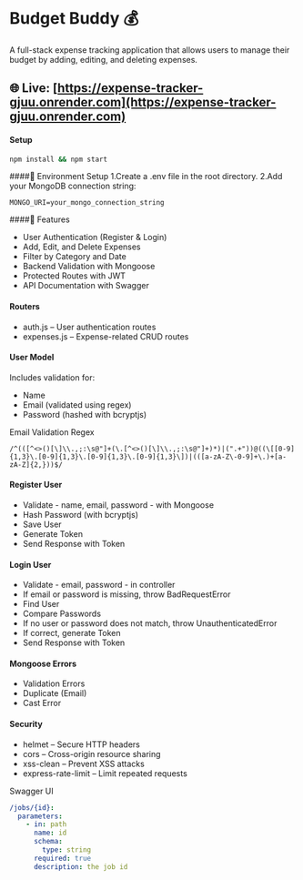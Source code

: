 # Budget Buddy 💰

A full-stack expense tracking application that allows users to manage their budget by adding, editing, and deleting expenses.

🌐 Live: [https://expense-tracker-gjuu.onrender.com](https://expense-tracker-gjuu.onrender.com)
---
#### Setup

```bash
npm install && npm start
```

####🌱 Environment Setup
1.Create a .env file in the root directory.
2.Add your MongoDB connection string:
```
MONGO_URI=your_mongo_connection_string
```
####🧩 Features
- User Authentication (Register & Login)
- Add, Edit, and Delete Expenses
- Filter by Category and Date
- Backend Validation with Mongoose
- Protected Routes with JWT
- API Documentation with Swagger


#### Routers

- auth.js – User authentication routes
- expenses.js – Expense-related CRUD routes

#### User Model
Includes validation for:
- Name
- Email (validated using regex)
- Password (hashed with bcryptjs)

Email Validation Regex

```regex
/^(([^<>()[\]\\.,;:\s@"]+(\.[^<>()[\]\\.,;:\s@"]+)*)|(".+"))@((\[[0-9]{1,3}\.[0-9]{1,3}\.[0-9]{1,3}\.[0-9]{1,3}\])|(([a-zA-Z\-0-9]+\.)+[a-zA-Z]{2,}))$/
```
#### Register User

- Validate - name, email, password - with Mongoose
- Hash Password (with bcryptjs)
- Save User
- Generate Token
- Send Response with Token

#### Login User

- Validate - email, password - in controller
- If email or password is missing, throw BadRequestError
- Find User
- Compare Passwords
- If no user or password does not match, throw UnauthenticatedError
- If correct, generate Token
- Send Response with Token

#### Mongoose Errors

- Validation Errors
- Duplicate (Email)
- Cast Error

#### Security

- helmet – Secure HTTP headers
- cors – Cross-origin resource sharing
- xss-clean – Prevent XSS attacks
- express-rate-limit – Limit repeated requests

Swagger UI

```yaml
/jobs/{id}:
  parameters:
    - in: path
      name: id
      schema:
        type: string
      required: true
      description: the job id
```
